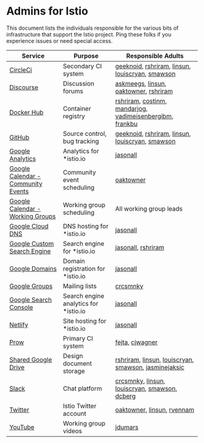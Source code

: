 # Admins for Istio

This document lists the individuals responsible for the various bits of infrastructure
that support the Istio project. Ping these folks if you experience issues or need special 
access.

| Service | Purpose | Responsible Adults
|---------|---------|-------------------
| [CircleCi](https://circleci.com) | Secondary CI system | [geeknoid](https://github.com/geeknoid), [rshriram](https://github.com/rshriram), [linsun](https://github.com/linsun), [louiscryan](https://github.com/louiscryan), [smawson](https://github.com/smawson)
| [Discourse](https://discuss.istio.io) | Discussion forums | [askmeegs](https://github.com/askmeegs), [linsun](https://github.com/linsun), [oaktowner](https://github.com/oaktowner), [rshriram](https://github.com/rshriram)
| [Docker Hub](https://hub.docker.com) | Container registry | [rshriram](https://github.com/rshriram), [costinm](https://github.com/costinm), [mandarjog](https://github.com/mandarjog), [vadimeisenbergibm](https://github.com/vadimeisenbergibm), [frankbu](https://github.com/frankbu)
| [GitHub](https://github.com/istio) | Source control, bug tracking | [geeknoid](https://github.com/geeknoid), [rshriram](https://github.com/rshriram), [linsun](https://github.com/linsun), [louiscryan](https://github.com/louiscryan), [smawson](https://github.com/smawson)
| [Google Analytics](https://analytics.google.com/analytics/web/) | Analytics for *istio.io | [jasonall](https://github.com/jasonall)
| [Google Calendar - Community Events](https://calendar.google.com/calendar/embed?src=i10ogf58krfbrsjai5qi16g4do%40group.calendar.google.com&ctz=America%2FLos_Angeles) | Community event scheduling | [oaktowner](https://github.com/oaktowner)
| [Google Calendar - Working Groups](https://calendar.google.com/calendar/embed?src=4uhe8fi8sf1e3tvmvh6vrq2dog%40group.calendar.google.com&ctz=America%2FLos_Angeles) | Working group scheduling | All working group leads
| [Google Cloud DNS](https://cloud.google.com/dns) | DNS hosting for *istio.io | [jasonall](https://github.com/jasonall)
| [Google Custom Search Engine](https://cse.google.com/cse/) | Search engine for *istio.io | [jasonall](https://github.com/jasonall), [rshriram](https://github.com/rshriram)
| [Google Domains](https://domains.google.com) | Domain registration for *istio.io | [jasonall](https://github.com/jasonall)
| [Google Groups](https://googlegroups.com) | Mailing lists | [crcsmnky](https://github.com/crcsmnky)
| [Google Search Console](https://search.google.com/search-console/about) | Search engine analytics for *istio.io | [jasonall](https://github.com/jasonall)
| [Netlify](https://netlify.com) | Site hosting for *istio.io | [jasonall](https://github.com/jasonall)
| [Prow](https://prow.istio.io) | Primary CI system | [fejta](https://github.com/fetja),  [cjwagner](https://github.com/cjwagner)
| [Shared Google Drive](https://drive.google.com/corp/drive/u/0/folders/0AIS5p3eW9BCtUk9PVA) | Design document storage | [rshriram](https://github.com/rshriram), [linsun](https://github.com/linsun), [louiscryan](https://github.com/louiscryan), [smawson](https://github.com/smawson), [jasminejaksic](https://github.com/jasminejaksic)
| [Slack](https://istio.slack.com) | Chat platform | [crcsmnky](https://github.com/crcsmnky), [linsun](https://github.com/linsun), [louiscryan](https://github.com/louiscryan), [smawson](https://github.com/smawson), [dcberg](https://github.com/dcberg)
| [Twitter](https://twitter.com/IstioMesh) | Istio Twitter account | [oaktowner](https://github.com/oaktowner), [linsun](https://github.com/linsun), [rvennam](https://github.com/rvennam)
| [YouTube](https://www.youtube.com/c/istio) | Working group videos | [jdumars](https://github.com/jdumars)
